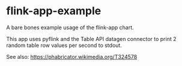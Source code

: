 # flink-app-example

A bare bones example usage of the flink-app chart.

This app uses pyflink and the Table API datagen connector
to print 2 random table row values per second to stdout.

See also: https://phabricator.wikimedia.org/T324578
